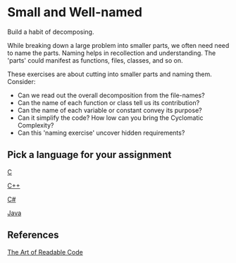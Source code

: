 # Small and Well-named

Build a habit of decomposing.

While breaking down a large problem into smaller parts,
we often need need to name the parts.
Naming helps in recollection and understanding.
The 'parts' could manifest as functions, files, classes, and so on.

These exercises are about cutting into smaller parts and naming them.
Consider:

- Can we read out the overall decomposition from the file-names?
- Can the name of each function or class tell us its contribution?
- Can the name of each variable or constant convey its purpose?
- Can it simplify the code? How low can you bring the Cyclomatic Complexity?
- Can this 'naming exercise' uncover hidden requirements?

## Pick a language for your assignment

[C](https://classroom.github.com/a/w_XIuFr9)

[C++](https://classroom.github.com/a/FYNuYC_B)

[C#](https://classroom.github.com/a/x_oGBLvq)

[Java](https://classroom.github.com/a/MQn13UkX)



## References

[The Art of Readable Code](https://www.oreilly.com/library/view/the-art-of/9781449318482/)
